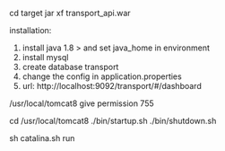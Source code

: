 
cd target
jar xf transport_api.war

installation:
1. install java 1.8 > and set java_home in environment
2. install mysql
3. create database transport
4. change the config in application.properties
5. url:  http://localhost:9092/transport/#/dashboard



/usr/local/tomcat8
give permission 755


cd /usr/local/tomcat8
./bin/startup.sh
./bin/shutdown.sh

sh catalina.sh run

